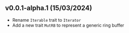 <a name="v0.0.1-alpha.1"></a>
## v0.0.1-alpha.1 (15/03/2024)

* Rename `Iterable` trait to `Iterator`
* Add a new trait `MutRB` to represent a generic ring buffer
